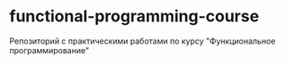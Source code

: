 # functional-programming-course
Репозиторий с практическими работами по курсу "Функциональное программирование"
